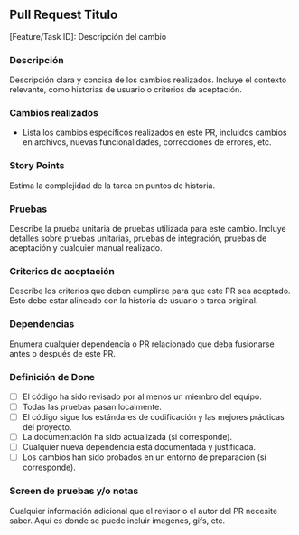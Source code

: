 ## Pull Request Titulo

[Feature/Task ID]: Descripción del cambio

### Descripción

Descripción clara y concisa de los cambios realizados. Incluye el contexto relevante, como historias de usuario o criterios de aceptación.

### Cambios realizados

- Lista los cambios específicos realizados en este PR, incluidos cambios en archivos, nuevas funcionalidades, correcciones de errores, etc.

### Story Points

Estima la complejidad de la tarea en puntos de historia.

### Pruebas

Describe la prueba unitaria de pruebas utilizada para este cambio. Incluye detalles sobre pruebas unitarias, pruebas de integración, pruebas de aceptación y cualquier manual realizado.

### Criterios de aceptación

Describe los criterios que deben cumplirse para que este PR sea aceptado. Esto debe estar alineado con la historia de usuario o tarea original.

### Dependencias

Enumera cualquier dependencia o PR relacionado que deba fusionarse antes o después de este PR.

### Definición de Done

- [ ] El código ha sido revisado por al menos un miembro del equipo.
- [ ] Todas las pruebas pasan localmente.
- [ ] El código sigue los estándares de codificación y las mejores prácticas del proyecto.
- [ ] La documentación ha sido actualizada (si corresponde).
- [ ] Cualquier nueva dependencia está documentada y justificada.
- [ ] Los cambios han sido probados en un entorno de preparación (si corresponde).

### Screen de pruebas y/o notas

Cualquier información adicional que el revisor o el autor del PR necesite saber. Aquí es donde se puede incluir imagenes, gifs, etc.
